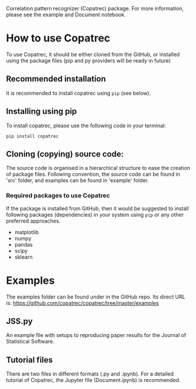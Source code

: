 Correlation pattern recognizer (Copatrec) package.
For more information, please see the example and Document notebook.

# How to use Copatrec
To use Copatrec, it should be either cloned from the GitHub, or
installed using the package files (pip and py providers will
be ready in future)

## Recommended installation
It is recommended to install copatrec using `pip` (see below).

## Installing using pip
To install copatrec, please use the following code in your terminal:

```pip install copatrec```

## Cloning (copying) source code:
The source code is organised in a hierarchical structure to ease the creation of package files. 
Following convention, the source code can be found in 'src' folder, and  examples can be found in 'example' folder.

### Required packages to use Copatrec
If the package is installed from GitHub, then it would be suggested
to install following packages (dependencies) in your system using `pip` or any other 
preferred approaches. 
- matplotlib
- numpy
- pandas
- scipy
- sklearn

# Examples

The examples folder can be found under in the GitHub repo. Its direct URL is:
https://github.com/copatrec/copatrec/tree/master/examples

## JSS.py
An example file with setups to reproducing paper results for the Journal of Statistical Software.

## Tutorial files
There are two files in different formats (.py and .ipynb). For a detailed tutorial of Copatrec, the Jupyter
file (Document.ipynb) is recommended. 
